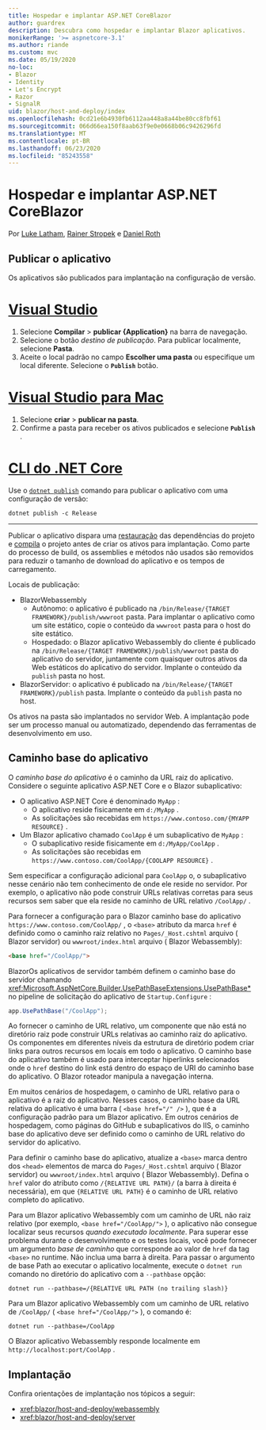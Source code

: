 ```yaml
---
title: Hospedar e implantar ASP.NET CoreBlazor
author: guardrex
description: Descubra como hospedar e implantar Blazor aplicativos.
monikerRange: '>= aspnetcore-3.1'
ms.author: riande
ms.custom: mvc
ms.date: 05/19/2020
no-loc:
- Blazor
- Identity
- Let's Encrypt
- Razor
- SignalR
uid: blazor/host-and-deploy/index
ms.openlocfilehash: 0cd21e6b4930fb6112aa448a8a44be80cc8fbf61
ms.sourcegitcommit: 066d66ea150f8aab63f9e0e0668b06c9426296fd
ms.translationtype: MT
ms.contentlocale: pt-BR
ms.lasthandoff: 06/23/2020
ms.locfileid: "85243558"
---
```

# <a name="host-and-deploy-aspnet-core-blazor"></a>Hospedar e implantar ASP.NET CoreBlazor

Por [Luke Latham](https://github.com/guardrex), [Rainer Stropek](https://www.timecockpit.com) e [Daniel Roth](https://github.com/danroth27)

## <a name="publish-the-app"></a>Publicar o aplicativo

Os aplicativos são publicados para implantação na configuração de versão.

# <a name="visual-studio"></a>[Visual Studio](#tab/visual-studio)

1. Selecione **Compilar**  >  **publicar {Application}** na barra de navegação.
1. Selecione o botão *destino de publicação*. Para publicar localmente, selecione **Pasta**.
1. Aceite o local padrão no campo **Escolher uma pasta** ou especifique um local diferente. Selecione o **`Publish`** botão.

# <a name="visual-studio-for-mac"></a>[Visual Studio para Mac](#tab/visual-studio-mac)

1. Selecione **criar**  >  **publicar na pasta**.
1. Confirme a pasta para receber os ativos publicados e selecione **`Publish`** .

# <a name="net-core-cli"></a>[CLI do .NET Core](#tab/netcore-cli)

Use o [`dotnet publish`](/dotnet/core/tools/dotnet-publish) comando para publicar o aplicativo com uma configuração de versão:

```dotnetcli
dotnet publish -c Release
```

---

Publicar o aplicativo dispara uma [restauração](/dotnet/core/tools/dotnet-restore) das dependências do projeto e [compila](/dotnet/core/tools/dotnet-build) o projeto antes de criar os ativos para implantação. Como parte do processo de build, os assemblies e métodos não usados são removidos para reduzir o tamanho de download do aplicativo e os tempos de carregamento.

Locais de publicação:

* BlazorWebassembly
  * Autônomo: o aplicativo é publicado na `/bin/Release/{TARGET FRAMEWORK}/publish/wwwroot` pasta. Para implantar o aplicativo como um site estático, copie o conteúdo da `wwwroot` pasta para o host do site estático.
  * Hospedado: o Blazor aplicativo Webassembly do cliente é publicado na `/bin/Release/{TARGET FRAMEWORK}/publish/wwwroot` pasta do aplicativo do servidor, juntamente com quaisquer outros ativos da Web estáticos do aplicativo do servidor. Implante o conteúdo da `publish` pasta no host.
* BlazorServidor: o aplicativo é publicado na `/bin/Release/{TARGET FRAMEWORK}/publish` pasta. Implante o conteúdo da `publish` pasta no host.

Os ativos na pasta são implantados no servidor Web. A implantação pode ser um processo manual ou automatizado, dependendo das ferramentas de desenvolvimento em uso.

## <a name="app-base-path"></a>Caminho base do aplicativo

O *caminho base do aplicativo* é o caminho da URL raiz do aplicativo. Considere o seguinte aplicativo ASP.NET Core e o Blazor subaplicativo:

* O aplicativo ASP.NET Core é denominado `MyApp` :
  * O aplicativo reside fisicamente em `d:/MyApp` .
  * As solicitações são recebidas em `https://www.contoso.com/{MYAPP RESOURCE}` .
* Um Blazor aplicativo chamado `CoolApp` é um subaplicativo de `MyApp` :
  * O subaplicativo reside fisicamente em `d:/MyApp/CoolApp` .
  * As solicitações são recebidas em `https://www.contoso.com/CoolApp/{COOLAPP RESOURCE}` .

Sem especificar a configuração adicional para `CoolApp` o, o subaplicativo nesse cenário não tem conhecimento de onde ele reside no servidor. Por exemplo, o aplicativo não pode construir URLs relativas corretas para seus recursos sem saber que ela reside no caminho de URL relativo `/CoolApp/` .

Para fornecer a configuração para o Blazor caminho base do aplicativo `https://www.contoso.com/CoolApp/` , o `<base>` atributo da marca `href` é definido como o caminho raiz relativo no `Pages/_Host.cshtml` arquivo ( Blazor servidor) ou `wwwroot/index.html` arquivo ( Blazor Webassembly):

```html
<base href="/CoolApp/">
```

BlazorOs aplicativos de servidor também definem o caminho base do servidor chamando <xref:Microsoft.AspNetCore.Builder.UsePathBaseExtensions.UsePathBase*> no pipeline de solicitação do aplicativo de `Startup.Configure` :

```csharp
app.UsePathBase("/CoolApp");
```

Ao fornecer o caminho de URL relativo, um componente que não está no diretório raiz pode construir URLs relativas ao caminho raiz do aplicativo. Os componentes em diferentes níveis da estrutura de diretório podem criar links para outros recursos em locais em todo o aplicativo. O caminho base do aplicativo também é usado para interceptar hiperlinks selecionados onde o `href` destino do link está dentro do espaço de URI do caminho base do aplicativo. O Blazor roteador manipula a navegação interna.

Em muitos cenários de hospedagem, o caminho de URL relativo para o aplicativo é a raiz do aplicativo. Nesses casos, o caminho base da URL relativa do aplicativo é uma barra ( `<base href="/" />` ), que é a configuração padrão para um Blazor aplicativo. Em outros cenários de hospedagem, como páginas do GitHub e subaplicativos do IIS, o caminho base do aplicativo deve ser definido como o caminho de URL relativo do servidor do aplicativo.

Para definir o caminho base do aplicativo, atualize a `<base>` marca dentro dos `<head>` elementos de marca do `Pages/_Host.cshtml` arquivo ( Blazor servidor) ou `wwwroot/index.html` arquivo ( Blazor Webassembly). Defina o `href` valor do atributo como `/{RELATIVE URL PATH}/` (a barra à direita é necessária), em que `{RELATIVE URL PATH}` é o caminho de URL relativo completo do aplicativo.

Para um Blazor aplicativo Webassembly com um caminho de URL não raiz relativo (por exemplo, `<base href="/CoolApp/">` ), o aplicativo não consegue localizar seus recursos *quando executado localmente*. Para superar esse problema durante o desenvolvimento e os testes locais, você pode fornecer um argumento *base de caminho* que corresponde ao valor de `href` da tag `<base>` no runtime. Não inclua uma barra à direita. Para passar o argumento de base Path ao executar o aplicativo localmente, execute o `dotnet run` comando no diretório do aplicativo com a `--pathbase` opção:

```dotnetcli
dotnet run --pathbase=/{RELATIVE URL PATH (no trailing slash)}
```

Para um Blazor aplicativo Webassembly com um caminho de URL relativo de `/CoolApp/` ( `<base href="/CoolApp/">` ), o comando é:

```dotnetcli
dotnet run --pathbase=/CoolApp
```

O Blazor aplicativo Webassembly responde localmente em `http://localhost:port/CoolApp` .

## <a name="deployment"></a>Implantação

Confira orientações de implantação nos tópicos a seguir:

* <xref:blazor/host-and-deploy/webassembly>
* <xref:blazor/host-and-deploy/server>
